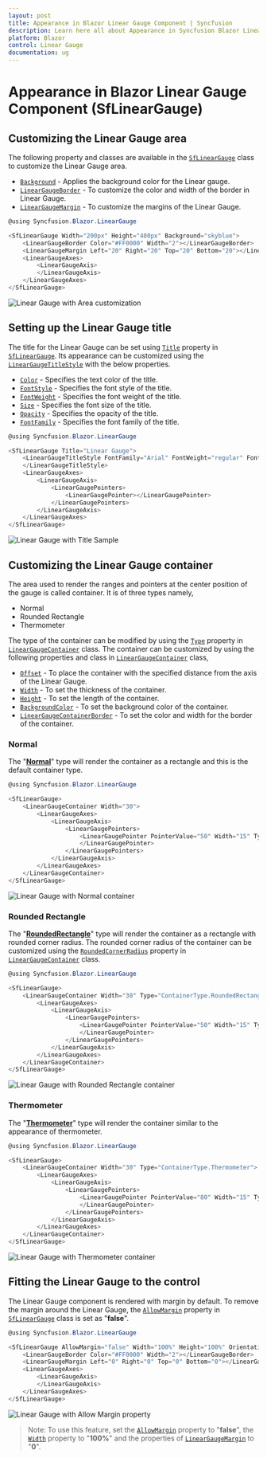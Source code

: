 ```yaml
---
layout: post
title: Appearance in Blazor Linear Gauge Component | Syncfusion
description: Learn here all about Appearance in Syncfusion Blazor Linear Gauge component and more.
platform: Blazor
control: Linear Gauge
documentation: ug
---
```


# Appearance in Blazor Linear Gauge Component (SfLinearGauge)

## Customizing the Linear Gauge area

The following property and classes are available in the [`SfLinearGauge`](https://help.syncfusion.com/cr/blazor/Syncfusion.Blazor.LinearGauge.SfLinearGauge.html) class to customize the Linear Gauge area.

* [`Background`](https://help.syncfusion.com/cr/blazor/Syncfusion.Blazor.LinearGauge.SfLinearGauge.html#Syncfusion_Blazor_LinearGauge_SfLinearGauge_Background) - Applies the background color for the Linear gauge.
* [`LinearGaugeBorder`](https://help.syncfusion.com/cr/blazor/Syncfusion.Blazor.LinearGauge.LinearGaugeBorder.html) - To customize the color and width of the border in Linear Gauge.
* [`LinearGaugeMargin`](https://help.syncfusion.com/cr/blazor/Syncfusion.Blazor.LinearGauge.LinearGaugeMargin.html) - To customize the margins of the Linear Gauge.

```csharp
@using Syncfusion.Blazor.LinearGauge

<SfLinearGauge Width="200px" Height="400px" Background="skyblue">
    <LinearGaugeBorder Color="#FF0000" Width="2"></LinearGaugeBorder>
    <LinearGaugeMargin Left="20" Right="20" Top="20" Bottom="20"></LinearGaugeMargin>
    <LinearGaugeAxes>
        <LinearGaugeAxis>
        </LinearGaugeAxis>
    </LinearGaugeAxes>
</SfLinearGauge>
```

![Linear Gauge with Area customization](images/linear-cutom.png)

## Setting up the Linear Gauge title

The title for the Linear Gauge can be set using [`Title`](https://help.syncfusion.com/cr/blazor/Syncfusion.Blazor.LinearGauge.SfLinearGauge.html#Syncfusion_Blazor_LinearGauge_SfLinearGauge_Title) property in [`SfLinearGauge`](https://help.syncfusion.com/cr/blazor/Syncfusion.Blazor.LinearGauge.SfLinearGauge.html). Its appearance can be customized using the [`LinearGaugeTitleStyle`](https://help.syncfusion.com/cr/blazor/Syncfusion.Blazor.LinearGauge.LinearGaugeTitleStyle.html) with the below properties.

* [`Color`](https://help.syncfusion.com/cr/blazor/Syncfusion.Blazor.LinearGauge.LinearGaugeFontSettings.html#Syncfusion_Blazor_LinearGauge_LinearGaugeFontSettings_Color) - Specifies the text color of the title.
* [`FontStyle`](https://help.syncfusion.com/cr/blazor/Syncfusion.Blazor.LinearGauge.LinearGaugeFontSettings.html#Syncfusion_Blazor_LinearGauge_LinearGaugeFontSettings_FontStyle) - Specifies the font style of the title.
* [`FontWeight`](https://help.syncfusion.com/cr/blazor/Syncfusion.Blazor.LinearGauge.LinearGaugeFontSettings.html#Syncfusion_Blazor_LinearGauge_LinearGaugeFontSettings_FontWeight) - Specifies the font weight of the title.
* [`Size`](https://help.syncfusion.com/cr/blazor/Syncfusion.Blazor.LinearGauge.LinearGaugeFontSettings.html#Syncfusion_Blazor_LinearGauge_LinearGaugeFontSettings_Size) - Specifies the font size of the title.
* [`Opacity`](https://help.syncfusion.com/cr/blazor/Syncfusion.Blazor.LinearGauge.LinearGaugeFontSettings.html#Syncfusion_Blazor_LinearGauge_LinearGaugeFontSettings_Opacity) - Specifies the opacity of the title.
* [`FontFamily`](https://help.syncfusion.com/cr/blazor/Syncfusion.Blazor.LinearGauge.LinearGaugeFontSettings.html#Syncfusion_Blazor_LinearGauge_LinearGaugeFontSettings_FontFamily) - Specifies the font family of the title.

```csharp
@using Syncfusion.Blazor.LinearGauge

<SfLinearGauge Title="Linear Gauge">
    <LinearGaugeTitleStyle FontFamily="Arial" FontWeight="regular" FontStyle="italic" Color="#E27F2D" Size="23px">
    </LinearGaugeTitleStyle>
    <LinearGaugeAxes>
        <LinearGaugeAxis>
            <LinearGaugePointers>
                <LinearGaugePointer></LinearGaugePointer>
            </LinearGaugePointers>
        </LinearGaugeAxis>
    </LinearGaugeAxes>
</SfLinearGauge>
```

![Linear Gauge with Title Sample](images/linear-title.png)

## Customizing the Linear Gauge container

The area used to render the ranges and pointers at the center position of the gauge is called container. It is of three types namely,

* Normal
* Rounded Rectangle
* Thermometer

The type of the container can be modified by using the [`Type`](https://help.syncfusion.com/cr/blazor/Syncfusion.Blazor.LinearGauge.LinearGaugeContainer.html#Syncfusion_Blazor_LinearGauge_LinearGaugeContainer_Type) property in [`LinearGaugeContainer`](https://help.syncfusion.com/cr/blazor/Syncfusion.Blazor.LinearGauge.LinearGaugeContainer.html) class. The container can be customized by using the following properties and class in [`LinearGaugeContainer`](https://help.syncfusion.com/cr/blazor/Syncfusion.Blazor.LinearGauge.LinearGaugeContainer.html) class,

* [`Offset`](https://help.syncfusion.com/cr/blazor/Syncfusion.Blazor.LinearGauge.LinearGaugeContainer.html#Syncfusion_Blazor_LinearGauge_LinearGaugeContainer_Offset) - To place the container with the specified distance from the axis of the Linear Gauge.
* [`Width`](https://help.syncfusion.com/cr/blazor/Syncfusion.Blazor.LinearGauge.LinearGaugeContainer.html#Syncfusion_Blazor_LinearGauge_LinearGaugeContainer_Width) - To set the thickness of the container.
* [`Height`](https://help.syncfusion.com/cr/blazor/Syncfusion.Blazor.LinearGauge.LinearGaugeContainer.html#Syncfusion_Blazor_LinearGauge_LinearGaugeContainer_Height) - To set the length of the container.
* [`BackgroundColor`](https://help.syncfusion.com/cr/blazor/Syncfusion.Blazor.LinearGauge.LinearGaugeContainer.html#Syncfusion_Blazor_LinearGauge_LinearGaugeContainer_BackgroundColor) - To set the background color of the container.
* [`LinearGaugeContainerBorder`](https://help.syncfusion.com/cr/blazor/Syncfusion.Blazor.LinearGauge.LinearGaugeContainerBorder.html) - To set the color and width for the border of the container.

### Normal

The "[**Normal**](https://help.syncfusion.com/cr/blazor/Syncfusion.Blazor.LinearGauge.ContainerType.html#Syncfusion_Blazor_LinearGauge_ContainerType_Normal)" type will render the container as a rectangle and this is the default container type.

```csharp
@using Syncfusion.Blazor.LinearGauge

<SfLinearGauge>
    <LinearGaugeContainer Width="30">
        <LinearGaugeAxes>
            <LinearGaugeAxis>
                <LinearGaugePointers>
                    <LinearGaugePointer PointerValue="50" Width="15" Type="Point.Bar" Color="#a6a6a6">
                    </LinearGaugePointer>
                </LinearGaugePointers>
            </LinearGaugeAxis>
        </LinearGaugeAxes>
    </LinearGaugeContainer>
</SfLinearGauge>
```

![Linear Gauge with Normal container](images/bar.png)

### Rounded Rectangle

The "[**RoundedRectangle**](https://help.syncfusion.com/cr/blazor/Syncfusion.Blazor.LinearGauge.ContainerType.html#Syncfusion_Blazor_LinearGauge_ContainerType_RoundedRectangle)" type will render the container as a rectangle with rounded corner radius. The rounded corner radius of the container can be customized using the  [`RoundedCornerRadius`](https://help.syncfusion.com/cr/blazor/Syncfusion.Blazor.LinearGauge.LinearGaugeContainer.html#Syncfusion_Blazor_LinearGauge_LinearGaugeContainer_RoundedCornerRadius) property in [`LinearGaugeContainer`](https://help.syncfusion.com/cr/blazor/Syncfusion.Blazor.LinearGauge.LinearGaugeContainer.html) class.

```csharp
@using Syncfusion.Blazor.LinearGauge

<SfLinearGauge>
    <LinearGaugeContainer Width="30" Type="ContainerType.RoundedRectangle">
        <LinearGaugeAxes>
            <LinearGaugeAxis>
                <LinearGaugePointers>
                    <LinearGaugePointer PointerValue="50" Width="15" Type="Point.Bar" Color="#a6a6a6">
                    </LinearGaugePointer>
                </LinearGaugePointers>
            </LinearGaugeAxis>
        </LinearGaugeAxes>
    </LinearGaugeContainer>
</SfLinearGauge>
```

![Linear Gauge with Rounded Rectangle container](images/rectangle.png)

### Thermometer

The "[**Thermometer**](https://help.syncfusion.com/cr/blazor/Syncfusion.Blazor.LinearGauge.ContainerType.html#Syncfusion_Blazor_LinearGauge_ContainerType_Thermometer)" type will render the container similar to the appearance of thermometer.

```csharp
@using Syncfusion.Blazor.LinearGauge

<SfLinearGauge>
    <LinearGaugeContainer Width="30" Type="ContainerType.Thermometer">
        <LinearGaugeAxes>
            <LinearGaugeAxis>
                <LinearGaugePointers>
                    <LinearGaugePointer PointerValue="80" Width="15" Type="Point.Bar" Color="#a6a6a6">
                    </LinearGaugePointer>
                </LinearGaugePointers>
            </LinearGaugeAxis>
        </LinearGaugeAxes>
    </LinearGaugeContainer>
</SfLinearGauge>
```

![Linear Gauge with Thermometer container](images/meter.png)

## Fitting the Linear Gauge to the control

The Linear Gauge component is rendered with margin by default. To remove the margin around the Linear Gauge, the [`AllowMargin`](https://help.syncfusion.com/cr/blazor/Syncfusion.Blazor.LinearGauge.SfLinearGauge.html#Syncfusion_Blazor_LinearGauge_SfLinearGauge_AllowMargin) property in [`SfLinearGauge`](https://help.syncfusion.com/cr/blazor/Syncfusion.Blazor.LinearGauge.SfLinearGauge.html) class is set as "**false**".

```csharp
@using Syncfusion.Blazor.LinearGauge

<SfLinearGauge AllowMargin="false" Width="100%" Height="100%" Orientation="Orientation.Horizontal" Background="#04fbfb">
    <LinearGaugeBorder Color="#FF0000" Width="2"></LinearGaugeBorder>
    <LinearGaugeMargin Left="0" Right="0" Top="0" Bottom="0"></LinearGaugeMargin>
    <LinearGaugeAxes>
        <LinearGaugeAxis>
        </LinearGaugeAxis>
    </LinearGaugeAxes>
</SfLinearGauge>
```

![Linear Gauge with Allow Margin property](images/allow-margin.png)

>Note: To use this feature, set the [`AllowMargin`](https://help.syncfusion.com/cr/blazor/Syncfusion.Blazor.LinearGauge.SfLinearGauge.html#Syncfusion_Blazor_LinearGauge_SfLinearGauge_AllowMargin) property to "**false**", the [`Width`](https://help.syncfusion.com/cr/blazor/Syncfusion.Blazor.LinearGauge.SfLinearGauge.html#Syncfusion_Blazor_LinearGauge_SfLinearGauge_Width) property to "**100%**" and the properties of [`LinearGaugeMargin`](https://help.syncfusion.com/cr/blazor/Syncfusion.Blazor.LinearGauge.LinearGaugeMargin.html) to "**0**".